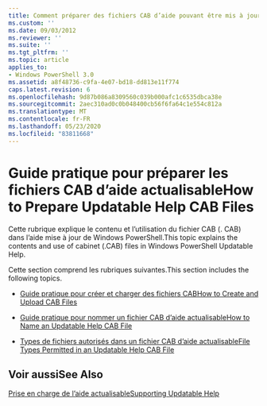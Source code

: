 ```yaml
---
title: Comment préparer des fichiers CAB d’aide pouvant être mis à jour | Microsoft Docs
ms.custom: ''
ms.date: 09/03/2012
ms.reviewer: ''
ms.suite: ''
ms.tgt_pltfrm: ''
ms.topic: article
applies_to:
- Windows PowerShell 3.0
ms.assetid: a8f48736-c9fa-4e07-bd18-dd813e11f774
caps.latest.revision: 6
ms.openlocfilehash: 9d87b086a8309560c039b000afc1c6535dbca38e
ms.sourcegitcommit: 2aec310ad0c0b048400cb56f6fa64c1e554c812a
ms.translationtype: MT
ms.contentlocale: fr-FR
ms.lasthandoff: 05/23/2020
ms.locfileid: "83811668"
---
```

# <a name="how-to-prepare-updatable-help-cab-files"></a><span data-ttu-id="a06a6-102">Guide pratique pour préparer les fichiers CAB d’aide actualisable</span><span class="sxs-lookup"><span data-stu-id="a06a6-102">How to Prepare Updatable Help CAB Files</span></span>

<span data-ttu-id="a06a6-103">Cette rubrique explique le contenu et l’utilisation du fichier CAB (. CAB) dans l’aide mise à jour de Windows PowerShell.</span><span class="sxs-lookup"><span data-stu-id="a06a6-103">This topic explains the contents and use of cabinet (.CAB) files in Windows PowerShell Updatable Help.</span></span>

<span data-ttu-id="a06a6-104">Cette section comprend les rubriques suivantes.</span><span class="sxs-lookup"><span data-stu-id="a06a6-104">This section includes the following topics.</span></span>

- [<span data-ttu-id="a06a6-105">Guide pratique pour créer et charger des fichiers CAB</span><span class="sxs-lookup"><span data-stu-id="a06a6-105">How to Create and Upload CAB Files</span></span>](./how-to-create-and-upload-cab-files.md)

- [<span data-ttu-id="a06a6-106">Guide pratique pour nommer un fichier CAB d’aide actualisable</span><span class="sxs-lookup"><span data-stu-id="a06a6-106">How to Name an Updatable Help CAB File</span></span>](./how-to-name-an-updatable-help-cab-file.md)

- [<span data-ttu-id="a06a6-107">Types de fichiers autorisés dans un fichier CAB d’aide actualisable</span><span class="sxs-lookup"><span data-stu-id="a06a6-107">File Types Permitted in an Updatable Help CAB File</span></span>](./file-types-permitted-in-an-updatable-help-cab-file.md)

## <a name="see-also"></a><span data-ttu-id="a06a6-108">Voir aussi</span><span class="sxs-lookup"><span data-stu-id="a06a6-108">See Also</span></span>

[<span data-ttu-id="a06a6-109">Prise en charge de l’aide actualisable</span><span class="sxs-lookup"><span data-stu-id="a06a6-109">Supporting Updatable Help</span></span>](./supporting-updatable-help.md)
